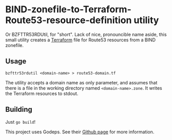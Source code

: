 # BIND-zonefile-to-Terraform-Route53-resource-definition utility
Or BZFTTR53RDUtil, for "short". Lack of nice, pronouncible name aside, this small utility creates a [Terraform](https://terraform.io) file for Route53 resources from a BIND zonefile.

## Usage
`bzfttr53rdutil <domain-name> > route53-domain.tf`

The utility accepts a domain name as only parameter, and assumes that there is a file in the working directory named `<domain-name>.zone`. It writes the Terraform resources to stdout.

## Building
Just `go build`!

This project uses Godeps. See their [Github page](https://github.com/tools/godep) for more information.
